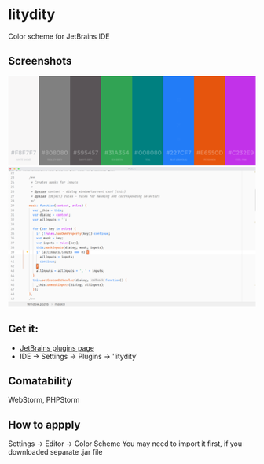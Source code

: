 # litydity
Color scheme for JetBrains IDE

## Screenshots

![Palette](/palette.png)
![Screenshot JavaScript](/screenshot__js.png)

## Get it:
- [JetBrains plugins page](https://plugins.jetbrains.com/plugin/12290-litydity-color-scheme)
- IDE -> Settings -> Plugins -> 'litydity'

## Comatability
WebStorm, PHPStorm

## How to appply
Settings -> Editor -> Color Scheme
You may need to import it first, if you downloaded separate .jar file